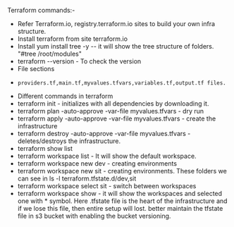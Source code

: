 Terraform commands:-
- Refer Terraform.io, registry.terraform.io sites to build your own infra structure.
- Install terraform from site terraform.io
- Install yum install tree -y -- it will show the tree structure of folders. "#tree /root/modules"
- terraform --version  - To check the version
- File sections
-     providers.tf,main.tf,myvalues.tfvars,variables.tf,output.tf files.
-  Different commands in terraform
-    terraform init - initializes with all dependencies by downloading it.
-    terraform plan -auto-approve -var-file myvalues.tfvars - dry run
-    terraform apply -auto-approve -var-file myvalues.tfvars - create the infrastructure
-    terraform destroy -auto-approve -var-file myvalues.tfvars - deletes/destroys the infrastructure.
-    terraform show list
-    terraform workspace list - It will show the default workspace.
-    terraform workspace new dev - creating environments
-    terraform workspace new sit - creating environments. These folders we can see in ls -l terraform.tfstate.d/dev,sit
-    terraform workspace select sit - switch between workspaces
-    terraform workspace show - it will show the workspaces and selected one with * symbol.
Here .tfstate file is the heart of the infrastructure and if we lose this file, then entire setup will lost. better maintain the tfstate file in s3 bucket with enabling the bucket versioning.
